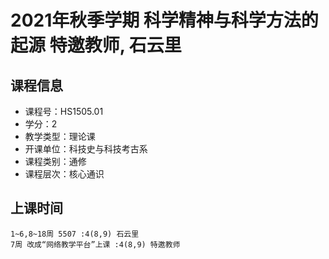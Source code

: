 # 2021年秋季学期 科学精神与科学方法的起源 特邀教师, 石云里






## 课程信息

- 课程号：HS1505.01
- 学分：2
- 教学类型：理论课
- 开课单位：科技史与科技考古系
- 课程类别：通修
- 课程层次：核心通识

## 上课时间

```
1~6,8~18周 5507 :4(8,9) 石云里
7周 改成“网络教学平台”上课 :4(8,9) 特邀教师
```

